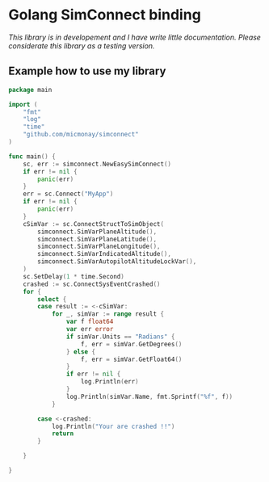 # Golang SimConnect binding

_This library is in developement and I have write little documentation. Please considerate this library as a testing version._

## Example how to use my library
```go
package main

import (
	"fmt"
	"log"
	"time"
	"github.com/micmonay/simconnect"
)

func main() {
	sc, err := simconnect.NewEasySimConnect()
	if err != nil {
		panic(err)
	}
	err = sc.Connect("MyApp")
	if err != nil {
		panic(err)
	}
	cSimVar := sc.ConnectStructToSimObject(
		simconnect.SimVarPlaneAltitude(),
		simconnect.SimVarPlaneLatitude(),
		simconnect.SimVarPlaneLongitude(),
		simconnect.SimVarIndicatedAltitude(),
		simconnect.SimVarAutopilotAltitudeLockVar(),
	)
	sc.SetDelay(1 * time.Second)
	crashed := sc.ConnectSysEventCrashed()
	for {
		select {
		case result := <-cSimVar:
			for _, simVar := range result {
				var f float64
				var err error
				if simVar.Units == "Radians" {
					f, err = simVar.GetDegrees()
				} else {
					f, err = simVar.GetFloat64()
				}
				if err != nil {
					log.Println(err)
				}
				log.Println(simVar.Name, fmt.Sprintf("%f", f))
			}

		case <-crashed:
            log.Println("Your are crashed !!")
            return
		}

	}

}

```
